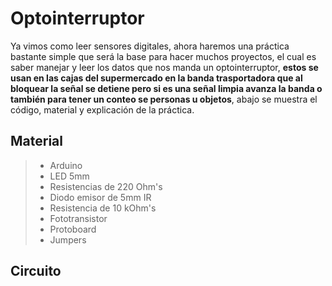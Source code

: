 # Optointerruptor

Ya vimos como leer sensores digitales, ahora haremos una práctica bastante simple que será la base para hacer muchos proyectos, el cual es saber manejar y leer los datos que nos manda un optointerruptor, **estos se usan en las cajas del supermercado en la banda trasportadora que al bloquear la señal se detiene pero si es una señal limpia avanza la banda o también para tener un conteo se personas u objetos**, abajo se muestra el código, material y explicación de la práctica.

## Material 
> - Arduino
> - LED 5mm 
> - Resistencias de 220 Ohm's
> - Diodo emisor de 5mm IR
> - Resistencia de 10 kOhm's
> - Fototransistor 
> - Protoboard
> - Jumpers

## Circuito

<!--stackedit_data:
eyJoaXN0b3J5IjpbLTg4MTcwNzI4N119
-->